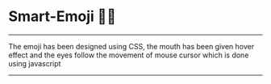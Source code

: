 # Smart-Emoji 🤪🙄

***

The emoji has been designed using CSS, the mouth has been given hover effect and the eyes follow the movement of mouse cursor which is done using javascript

***
